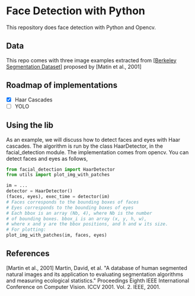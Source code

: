 # Face Detection with Python

This repository does face detection with Python and Opencv.

## Data

This repo comes with three image examples extracted from [[Berkeley Segmentation Dataset]](https://www2.eecs.berkeley.edu/Research/Projects/CS/vision/bsds/) proposed by [Matin et al., 2001]

## Roadmap of implementations

* [x] Haar Cascades
* [ ] YOLO

## Using the lib

As an example, we will discuss how to detect faces and eyes with Haar cascades. The algorithm is run by the class HaarDetector, in the facial_detection module. The implementation comes from opencv. You can detect faces and eyes as follows,

```python
from facial_detection import HaarDetector
from utils import plot_img_with_patches

im = ...
detector = HaarDetector()
(faces, eyes), exec_time = detector(im)
# Faces corresponds to the bounding boxes of faces
# Eyes corresponds to the bounding boxes of eyes
# Each bbox is an array (Nb, 4), where Nb is the number
# of bounding boxes. bbox_i is an array (x, y, h, w), 
# where x and y are the bbox positions, and h and w its size.
# For plotting:
plot_img_with_patches(im, faces, eyes)
```

## References

[Martin et al., 2001] Martin, David, et al. "A database of human segmented natural images and its application to evaluating segmentation algorithms and measuring ecological statistics." Proceedings Eighth IEEE International Conference on Computer Vision. ICCV 2001. Vol. 2. IEEE, 2001.
